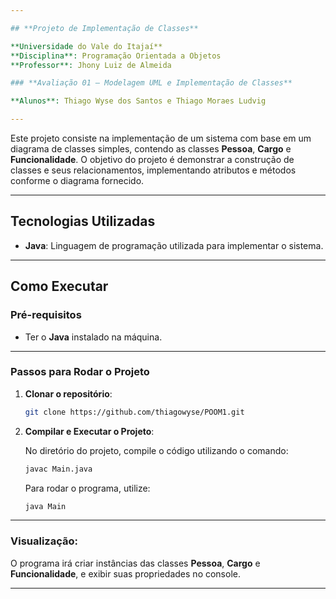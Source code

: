 ```yaml
---

## **Projeto de Implementação de Classes**

**Universidade do Vale do Itajaí**  
**Disciplina**: Programação Orientada a Objetos  
**Professor**: Jhony Luiz de Almeida

### **Avaliação 01 – Modelagem UML e Implementação de Classes**

**Alunos**: Thiago Wyse dos Santos e Thiago Moraes Ludvig

---
```

Este projeto consiste na implementação de um sistema com base em um diagrama de classes simples, contendo as classes **Pessoa**, **Cargo** e **Funcionalidade**. O objetivo do projeto é demonstrar a construção de classes e seus relacionamentos, implementando atributos e métodos conforme o diagrama fornecido.

---

## **Tecnologias Utilizadas**

- **Java**: Linguagem de programação utilizada para implementar o sistema.

---

## **Como Executar**

### **Pré-requisitos**

- Ter o **Java** instalado na máquina.

---

### **Passos para Rodar o Projeto**

1. **Clonar o repositório**:

   ```bash
   git clone https://github.com/thiagowyse/POOM1.git
   ```

2. **Compilar e Executar o Projeto**:

   No diretório do projeto, compile o código utilizando o comando:

   ```bash
   javac Main.java
   ```

   Para rodar o programa, utilize:

   ```bash
   java Main
   ```

---

### **Visualização**:

O programa irá criar instâncias das classes **Pessoa**, **Cargo** e **Funcionalidade**, e exibir suas propriedades no console.

---